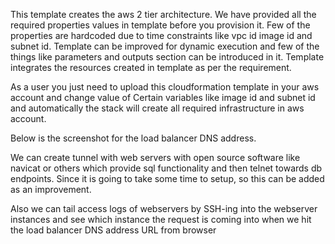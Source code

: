 
This template creates the aws 2 tier architecture.
We have provided all the required properties values in template before you provision it.
Few of the properties are hardcoded due to time constraints like vpc id image id and subnet id.
Template can be improved for dynamic execution and few of the things like parameters and outputs section can be introduced in it.
Template integrates the resources created in template as per the requirement.

As a user you just need to upload this cloudformation template in your aws account and change value of Certain variables like image id and subnet id and automatically the stack will create all required infrastructure in aws account.

Below is the screenshot for the load balancer DNS address.

We can create tunnel with web servers with open source software like navicat or others which provide sql functionality and then telnet towards db endpoints. Since it is going to take some time to setup, so this can be added as an improvement.

Also we can tail access logs of webservers by SSH-ing into the webserver instances and see which instance the request is coming into when we hit the load balancer DNS address URL from browser
